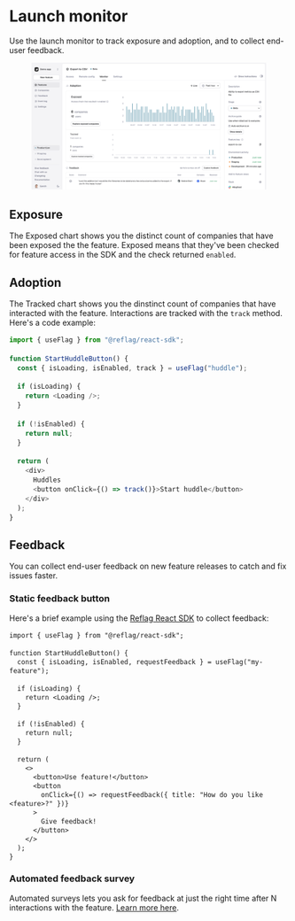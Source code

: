# Launch monitor

Use the launch monitor to track exposure and adoption, and to collect end-user feedback.

<figure><img src="../../.gitbook/assets/Monitor (6).png" alt=""><figcaption></figcaption></figure>

## Exposure

The Exposed chart shows you the distinct count of companies that have been exposed the the feature. Exposed means that they've been checked for feature access in the SDK and the check returned `enabled`.

## Adoption

The Tracked chart shows you the dinstinct count of companies that have interacted with the feature. Interactions are tracked with the `track` method. Here's a code example:

```typescript
import { useFlag } from "@reflag/react-sdk";

function StartHuddleButton() {
  const { isLoading, isEnabled, track } = useFlag("huddle");

  if (isLoading) {
    return <Loading />;
  }

  if (!isEnabled) {
    return null;
  }

  return (
    <div>
      Huddles
      <button onClick={() => track()}>Start huddle</button>
    </div>
  );
}
```

## Feedback

You can collect end-user feedback on new feature releases to catch and fix issues faster.&#x20;

### Static feedback button

Here's a brief example using the [Reflag React SDK](../../sdk/@reflag/browser-sdk/) to collect feedback:

```tsx
import { useFlag } from "@reflag/react-sdk";

function StartHuddleButton() {
  const { isLoading, isEnabled, requestFeedback } = useFlag("my-feature");

  if (isLoading) {
    return <Loading />;
  }

  if (!isEnabled) {
    return null;
  }

  return (
    <>
      <button>Use feature!</button>
      <button
        onClick={() => requestFeedback({ title: "How do you like <feature>?" })}
      >
        Give feedback!
      </button>
    </>
  );
}
```

### Automated feedback survey

Automated surveys lets you ask for feedback at just the right time after N interactions with the feature. [Learn more here](automated-feedback-surveys.md).
